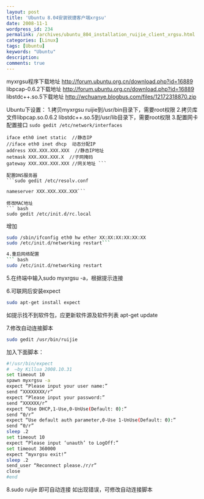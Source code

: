 ```yaml
---
layout: post
title: 'Ubuntu 8.04安装锐捷客户端xrgsu'
date: 2008-11-1
wordpress_id: 234
permalink: /archives/ubuntu_804_installation_ruijie_client_xrgsu.html
categories: [Linux]
tags: [Ubuntu]
keywords: "Ubuntu"
description: 
comments: true
---
```


myxrgsu程序下载地址 http://forum.ubuntu.org.cn/download.php?id=16889
libpcap-0.6.2下载地址 http://forum.ubuntu.org.cn/download.php?id=16889
libstdc++.so.5下载地址 http://wchuanye.blogbus.com/files/12172318870.zip

Ubuntu下设置： 
1.拷贝myxrgsu ruijie到/usr/bin目录下，需要root权限 
2.拷贝库文件libpcap.so.0.6.2 libstdc++.so.5到/usr/lib目录下，需要root权限 
3.配置网卡 
  配置接口 
  ```sudo gedit /etc/network/interfaces```
   
  ```auto eth0  //启动以太网卡 
  iface eth0 inet static  //静态IP 
  //iface eth0 inet dhcp  动态分配IP 
  address XXX.XXX.XXX.XXX  //静态IP地址 
  netmask XXX.XXX.XXX.X  //子网掩码 
  gateway XXX.XXX.XXX.XXX //网关地址 ```
  
  配置DNS服务器 
  ```sudo gedit /etc/resolv.conf
  
  nameserver XXX.XXX.XXX.XXX```
  
  修改MAC地址
  ``` bash
  sudo gedit /etc/init.d/rc.local  
  ```
   增加  
  ``` bash
  sudo /sbin/ifconfig eth0 hw ether XX:XX:XX:XX:XX:XX
  sudo /etc/init.d/networking restart```
 
4.重启网络配置 
  ``` bash
  sudo /etc/init.d/networking restart
  ```
  
5.在终端中输入sudo myxrgsu -a，根据提示连接
 
6.可联网后安装expect 
  ``` bash
  sudo apt-get install expect
  ```
  如提示找不到软件包，应更新软件源及软件列表 apt-get update
 
7.修改自动连接脚本 
  ``` bash
  sudo gedit /usr/bin/ruijie
  ```
  加入下面脚本：

``` bash 
#!/usr/bin/expect
#  –by Killua 2008.10.31
set timeout 10
spawn myxrgsu -a
expect “Please input your user name:”
send “XXXXXXXX/r”
expect “Please input your password:”
send “XXXXXX/r”
expect “Use DHCP,1-Use,0-UnUse(Default: 0):”
send “0/r”
expect “Use default auth parameter,0-Use 1-UnUse(Default: 0):”
send “0/r”
sleep .2
set timeout 10
expect “Please input ‘unauth’ to LogOff:”
set timeout 360000
expect “myxrgsu exit!”
sleep .2
send_user “Reconnect please./r/r”
close
#end
```
8.sudo ruijie 即可自动连接 
  如出现错误，可修改自动连接脚本